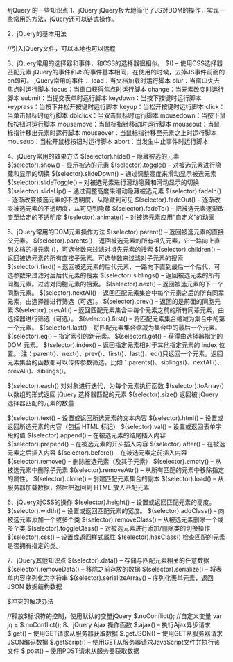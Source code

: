 #jQuery 的一些知识点
1、jQuery
jQuery极大地简化了JS对DOM的操作，实现一些常用的方法，jQuery还可以链式操作。

2、jQuery的基本用法

//引入jQuery文件，可以本地也可以远程
<script type="text/javascript" src="jQuery.js"></script>
<script type="text/javascript">
//当文档完成加载完时触发，避免获取dom对象时，dom对象还没有加载
$(document).ready(function(){
//写js语句或者jQuery函数
$("p").click(function(){
$(this).hide();
});
});
</script>
3、jQuery常用的选择器和事件，和CSS的选择器很相似。
$() – 使用CSS选择器匹配元素
jQuery的事件和JS的事件基本相同，在使用的时候，去掉JS事件前面的on即可。
jQuery常用的事件：
load：当文档加载时运行脚本
blur：当窗口失去焦点时运行脚本
focus：当窗口获得焦点时运行脚本
change：当元素改变时运行脚本
submit：当提交表单时运行脚本
keydown：当按下按键时运行脚本
keypress：当按下并松开按键时运行脚本
keyup：当松开按键时运行脚本
click：当单击鼠标时运行脚本
dblclick：当双击鼠标时运行脚本
mousedown：当按下鼠标按钮时运行脚本
mousemove：当鼠标指针移动时运行脚本
mouseout：当鼠标指针移出元素时运行脚本
mouseover：当鼠标指针移至元素之上时运行脚本
mouseup：当松开鼠标按钮时运行脚本
abort：当发生中止事件时运行脚本

4、jQuery常用的效果方法
$(selector).hide() – 隐藏被选的元素
$(selector).show() – 显示被选的元素
$(selector).toggle() – 对被选元素进行隐藏和显示的切换
$(selector).slideDown() – 通过调整高度来滑动显示被选元素
$(selector).slideToggle() – 对被选元素进行滑动隐藏和滑动显示的切换
$(selector).slideUp() – 通过调整高度来滑动隐藏被选元素
$(selector).fadeIn() – 逐渐改变被选元素的不透明度，从隐藏到可见
$(selector).fadeOut() – 逐渐改变被选元素的不透明度，从可见到隐藏
$(selector).fadeTo() – 把被选元素逐渐改变至给定的不透明度
$(selector).animate() – 对被选元素应用“自定义”的动画

5、jQuery常用的DOM元素操作方法
$(selector).parent() – 返回被选元素的直接父元素。
$(selector).parents() – 返回被选元素的所有祖先元素，它一路向上直到文档的根元素 (<html>)，可选参数来过滤对祖先元素的搜索
$(selector).children() – 返回被选元素的所有直接子元素。可选参数来过滤对子元素的搜索
$(selector).find() – 返回被选元素的后代元素，一路向下直到最后一个后代，可选参数来过滤对后后代元素的搜索
$(selector).siblings() – 返回被选元素的所有同胞元素。过滤对同胞元素的搜索。
$(selector).next() – 返回被选元素的下一个同胞元素。
$(selector).nextAll() – 返回匹配元素集合中每个元素之后的所有同辈元素，由选择器进行筛选（可选）。
$(selector).prev() – 返回的是前面的同胞元素
$(selector).prevAll() – 返回匹配元素集合中每个元素之前的所有同辈元素，由选择器进行筛选（可选）。
$(selector).first() – 将匹配元素集合缩减为集合中的第一个元素。
$(selector).last() – 将匹配元素集合缩减为集合中的最后一个元素。
$(selector).eq() – 指定索引的新元素。
$(selector).get() – 获得由选择器指定的 DOM 元素。
$(selector).index() – 返回指定元素相对于其他指定元素的 index 位置。
注：parent()、next()、prev()、first()、last()、eq()只返回一个元素。返回元素集合的函数都可以传传参数筛选，比如：parents()、siblings()、nextAll()、prevAll()、siblings()。

$(selector).each() 对对象进行迭代，为每个元素执行函数
$(selector).toArray() 以数组的形式返回 jQuery 选择器匹配的元素
$(selector).size() 返回被 jQuery 选择器匹配的元素的数量

$(selector).text() – 设置或返回所选元素的文本内容
$(selector).html() – 设置或返回所选元素的内容（包括 HTML 标记）
$(selector).val() – 设置或返回表单字段的值
$(selector).append() – 在被选元素的结尾插入内容
$(selector).prepend() – 在被选元素的开头插入内容
$(selector).after() – 在被选元素之后插入内容
$(selector).before() – 在被选元素之前插入内容
$(selector).remove() – 删除被选元素（及其子元素）
$(selector).empty() – 从被选元素中删除子元素
$(selector).removeAttr() – 从所有匹配的元素中移除指定的属性。
$(selector).clone() – 创建匹配元素集合的副本
$(selector).load() – 从服务器加载数据，然后把返回到 HTML 放入匹配元素

6、jQuery对CSS的操作
$(selector).height() – 设置或返回匹配元素的高度。
$(selector).width() – 设置或返回匹配元素的宽度。
$(selector).addClass() – 向被选元素添加一个或多个类
$(selector).removeClass() – 从被选元素删除一个或多个类
$(selector).toggleClass() – 对被选元素进行添加/删除类的切换操作
$(selector).css() – 设置或返回样式属性
$(selector).hasClass() 检查匹配的元素是否拥有指定的类。

7、jQuery其他知识点
$(selector).data() – 存储与匹配元素相关的任意数据
$(selector).removeData() – 移除之前存放的数据
$(selector).serialize() – 将表单内容序列化为字符串
$(selector).serializeArray() – 序列化表单元素，返回 JSON 数据结构数据

$冲突的解决办法

//释放$标识符的控制，使用默认的变量jQuery
$.noConflict();
//自定义变量
var jq = $.noConflict();
8、jQuery Ajax 操作函数
$.ajax() – 执行Ajax异步请求
$.get() – 使用GET请求从服务器获取数据
$.getJSON() – 使用GET从服务器请求JSON编码数据
$.getScript() – 使用GET从服务器请求JavaScript文件并执行该文件
$.post() – 使用POST请求从服务器获取数据
